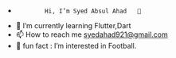 
-             Hi, I’m Syed Absul Ahad   👋 


- 🌱 I’m currently learning Flutter,Dart
- 📫 How to reach me syedahad921@gmail.com
- 👀 fun fact : I’m interested in Football.


<!---
syed2323/syed2323 is a ✨ special ✨ repository because its `README.md` (this file) appears on your GitHub profile.
You can click the Preview link to take a look at your changes.
--->
